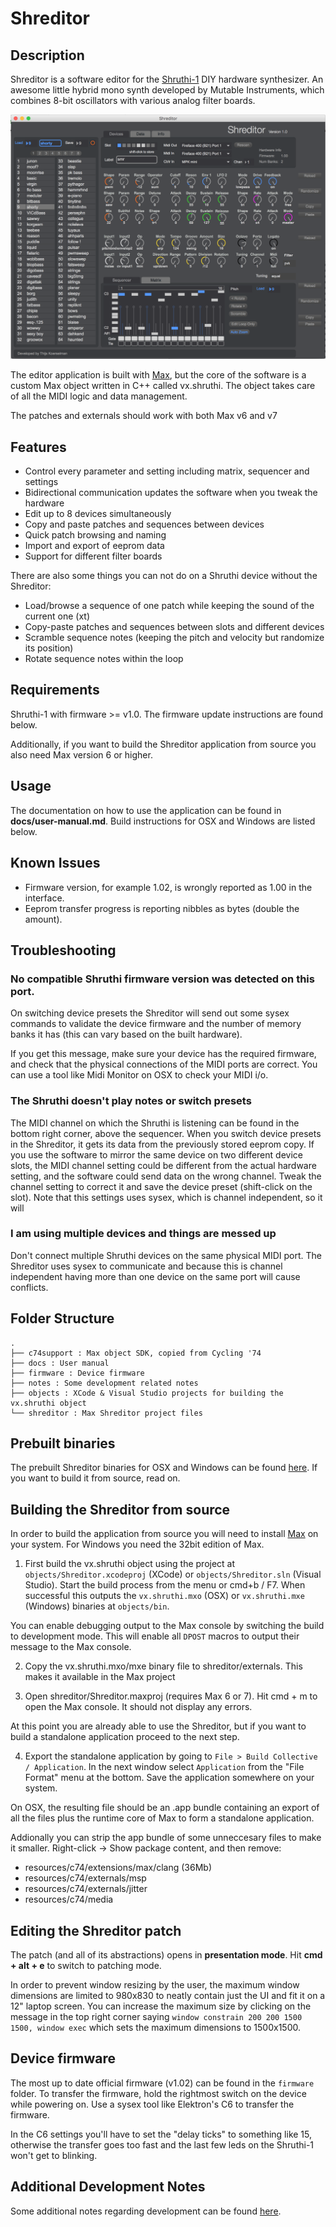 # Shreditor

## Description
Shreditor is a software editor for the [Shruthi-1](http://mutable-instruments.net/shruthi1) DIY hardware synthesizer. An awesome little hybrid mono synth developed by Mutable Instruments, which combines 8-bit oscillators with various analog filter boards.

![screenshot](docs/images/shreditor-ui.png)

The editor application is built with [Max](https://cycling74.com/products/max), but the core of the software is a custom Max object written in C++ called vx.shruthi. The object takes care of all the MIDI logic and data management.

The patches and externals should work with both Max v6 and v7

## Features
* Control every parameter and setting including matrix, sequencer and settings
* Bidirectional communication updates the software when you tweak the hardware
* Edit up to 8 devices simultaneously
* Copy and paste patches and sequences between devices
* Quick patch browsing and naming
* Import and export of eeprom data
* Support for different filter boards

There are also some things you can not do on a Shruthi device without the Shreditor:

* Load/browse a sequence of one patch while keeping the sound of the current one (xt)
* Copy-paste patches and sequences between slots and different devices
* Scramble sequence notes (keeping the pitch and velocity but randomize its position)
* Rotate sequence notes within the loop

## Requirements
Shruthi-1 with firmware >= v1.0. The firmware update instructions are found below.

Additionally, if you want to build the Shreditor application from source you also need Max version 6 or higher.

## Usage
The documentation on how to use the application can be found in __docs/user-manual.md__. Build instructions for OSX and Windows are listed below.

## Known Issues
* Firmware version, for example 1.02, is wrongly reported as 1.00 in the interface.
* Eeprom transfer progress is reporting nibbles as bytes (double the amount).

## Troubleshooting
### No compatible Shruthi firmware version was detected on this port.
On switching device presets the Shreditor will send out some sysex commands to validate the device firmware and the number of memory banks it has (this can vary based on the built hardware).

If you get this message, make sure your device has the required firmware, and check that the physical connections of the MIDI ports are correct. You can use a tool like Midi Monitor on OSX to check your MIDI i/o.

### The Shruthi doesn't play notes or switch presets
The MIDI channel on which the Shruthi is listening can be found in the bottom right corner, above the sequencer. When you switch device presets in the Shreditor, it gets its data from the previously stored eeprom copy. If you use the software to mirror the same device on two different device slots, the MIDI channel setting could be different from the actual hardware setting, and the software could send data on the wrong channel. Tweak the channel setting to correct it and save the device preset (shift-click on the slot). Note that this settings uses sysex, which is channel independent, so it will

### I am using multiple devices and things are messed up
Don't connect multiple Shruthi devices on the same physical MIDI port. The Shreditor uses sysex to communicate and because this is channel independent having more than one device on the same port will cause conflicts.

## Folder Structure
```
.
├── c74support : Max object SDK, copied from Cycling '74
├── docs : User manual
├── firmware : Device firmware
├── notes : Some development related notes
├── objects : XCode & Visual Studio projects for building the vx.shruthi object
└── shreditor : Max Shreditor project files
```

## Prebuilt binaries
The prebuilt Shreditor binaries for OSX and Windows can be found [here](https://github.com/0x80/shreditor/releases). If you want to build it from source, read on.

## Building the Shreditor from source

In order to build the application from source you will need to install [Max](https://cycling74.com/downloads/) on your system. For Windows you need the 32bit edition of Max.

1) First build the vx.shruthi object using the project at `objects/Shreditor.xcodeproj` (XCode) or `objects/Shreditor.sln` (Visual Studio). Start the build process from the menu or cmd+b / F7. When successful this outputs the `vx.shruthi.mxo` (OSX) or `vx.shruthi.mxe` (Windows) binaries at `objects/bin`.

You can enable debugging output to the Max console by switching the build to development mode. This will enable all `DPOST` macros to output their message to the Max console.

2) Copy the vx.shruthi.mxo/mxe binary file to shreditor/externals. This makes it available in the Max project

3) Open shreditor/Shreditor.maxproj (requires Max 6 or 7). Hit cmd + m to open the Max console. It should not display any errors.

At this point you are already able to use the Shreditor, but if you want to build a standalone application proceed to the next step.

4) Export the standalone application by going to `File > Build Collective / Application`. In the next window select `Application` from the "File Format" menu at the bottom. Save the application somewhere on your system.

On OSX, the resulting file should be an .app bundle containing an export of all the files plus the runtime core of Max to form a standalone application.

Addionally you can strip the app bundle of some unneccesary files to make it smaller. Right-click -> Show package content, and then remove:

* resources/c74/extensions/max/clang (36Mb)
* resources/c74/externals/msp
* resources/c74/externals/jitter
* resources/c74/media

## Editing the Shreditor patch
The patch (and all of its abstractions) opens in __presentation mode__. Hit __cmd + alt + e__ to switch to patching mode.

In order to prevent window resizing by the user, the maximum window dimensions are limited to 980x830 to neatly contain just the UI and fit it on a 12" laptop screen. You can increase the maximum size by clicking on the message in the top right corner saying `window constrain 200 200 1500 1500, window exec` which sets the maximum dimensions to 1500x1500.

## Device firmware
The most up to date official firmware (v1.02) can be found in the `firmware` folder. To transfer the firmware, hold the rightmost switch on the device while powering on. Use a sysex tool like Elektron's C6 to transfer the firmware.

In the C6 settings you'll have to set the "delay ticks" to something like 15, otherwise the transfer goes too fast and the last few leds on the Shruthi-1 won't get to blinking.

## Additional Development Notes
Some additional notes regarding development can be found [here](/notes).

